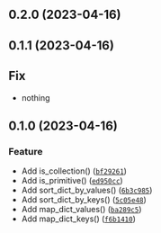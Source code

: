 ## 0.2.0 (2023-04-16)



## 0.1.1 (2023-04-16)
## Fix
* nothing

## 0.1.0 (2023-04-16)
### Feature
* Add is_collection() ([`bf29261`](https://github.com/katalytic/katalytic-data/commit/bf2926172f56d000d1f09318ab212c7b9747a8b0))
* Add is_primitive() ([`ed950cc`](https://github.com/katalytic/katalytic-data/commit/ed950ccdd8e4cd4d4439cb0ab9c763d55135461d))
* Add sort_dict_by_values() ([`6b3c985`](https://github.com/katalytic/katalytic-data/commit/6b3c9856c69e088467087345743a38e6294def7a))
* Add sort_dict_by_keys() ([`5c05e48`](https://github.com/katalytic/katalytic-data/commit/5c05e48c4cc8afaf6a861103784690ebc153dcc8))
* Add map_dict_values() ([`ba289c5`](https://github.com/katalytic/katalytic-data/commit/ba289c5f5cb21ff66d89bb833f30e2be678e15da))
* Add map_dict_keys() ([`f6b1410`](https://github.com/katalytic/katalytic-data/commit/f6b141050b901456041bf049dc3b329c2d8fcec8))
